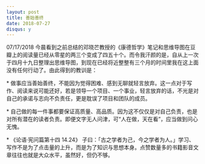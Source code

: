 ```yaml
---
layout: post
title: 善始善终
date: 2018-07-27
disqus: y
---
```


07/17/2018 今晨看到之前总结的邓晓芒教授的《康德哲学》笔记和思维导图在豆瓣上的阅读量已经从零星的两三个变成了四五十个。而令我汗颜的是，自从上一次于四月十九日整理出思维导图，到现在已经将近整整有三个月的时间里我在这上面没有任何行动了。由此得到的教训是：

\* 做事应当善始善终，不能因为觉得困难、感到无聊就轻言放弃。这一点对于写作、阅读来说可能还好，若是领导一个项目、一个事业，轻言放弃的话，不光是对自己的承诺与志向不负责任，更是耽误了项目和团队的成员。

\* 自己做的每一件事都要保证高质量、高品质。因为这不仅仅是对自己负责，也是对所有潜在的读者负责。即便文字无人问津，可“人在做，天在看”，应当做到问心无愧。

\* 《论语·宪问篇第十四 14.24》 子曰：「古之学者为己，今之学者为人。」学习、写作不是为了点击量的上升，而是为了知识与思想本身。点赞数量多的书籍影音文章往往也就是大众水平，虽然好，但仍不够。
